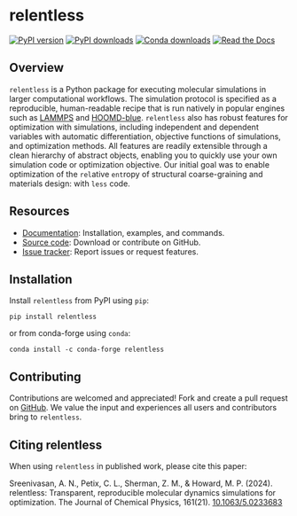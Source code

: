 # relentless

[![PyPI version](https://img.shields.io/pypi/v/relentless)](https://pypi.org/project/relentless)
[![PyPI downloads](https://img.shields.io/pypi/dm/relentless)](https://pypi.org/project/relentless)
[![Conda downloads](https://img.shields.io/conda/dn/conda-forge/relentless)](https://anaconda.org/conda-forge/relentless)
[![Read the Docs](https://readthedocs.org/projects/relentless/badge/?version=stable)](https://relentless.readthedocs.io/en/stable/?badge=stable)


## Overview

`relentless` is a Python package for executing molecular simulations in larger
computational workflows. The simulation protocol is specified as a reproducible,
human-readable recipe that is run natively in popular engines such as
[LAMMPS](https://docs.lammps.org) and
[HOOMD-blue](https://hoomd-blue.readthedocs.io). `relentless` also has robust
features for optimization with simulations, including independent and dependent
variables with automatic differentiation, objective functions of simulations,
and optimization methods. All features are readily extensible through a clean
hierarchy of abstract objects, enabling you to quickly use your own simulation
code or optimization objective. Our initial goal was to enable optimization of
the `rel`ative `ent`ropy of structural coarse-graining and materials design:
with `less` code.


## Resources

- [Documentation](https://relentless.readthedocs.io):
  Installation, examples, and commands.
- [Source code](https://github.com/mphowardlab/relentless):
  Download or contribute on GitHub.
- [Issue tracker](https://github.com/mphowardlab/relentless/issues):
  Report issues or request features.


## Installation

Install `relentless` from PyPI using `pip`:

    pip install relentless

or from conda-forge using `conda`:

    conda install -c conda-forge relentless


## Contributing

Contributions are welcomed and appreciated! Fork and create a pull request on
[GitHub](https://github.com/mphowardlab/relentless). We value the input and
experiences all users and contributors bring to `relentless`.

## Citing relentless

When using `relentless` in published work, please cite this paper:

Sreenivasan, A. N., Petix, C. L., Sherman, Z. M., & Howard, M. P. (2024).
relentless: Transparent, reproducible molecular dynamics simulations for
optimization. The Journal of Chemical Physics, 161(21).
[10.1063/5.0233683](https://doi.org/10.1063/5.0233683)
